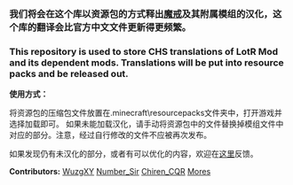 ### 我们将会在这个库以资源包的方式释出[魔戒](https://www.mcbbs.net/thread-1084629-1-1.html)及其附属模组的汉化，这个库的翻译会比官方中文文件更新得更频繁。

### This repository is used to store CHS translations of LotR Mod and its dependent mods. Translations will be put into resource packs and be released out.

**使用方式：**

将资源包的压缩包文件放置在.minecraft\resourcepacks文件夹中，打开游戏并选择加载即可。
如果未能加载汉化，请手动将资源包中的文件替换掉模组文件中对应的部分。注意，经过自行修改的文件不应被再次发布。

如果发现仍有未汉化的部分，或者有可以优化的内容，欢迎在[这里](https://github.com/LWHK/LotR-Related-Translations/issues)反馈。

**Contributors:**
[WuzgXY](https://github.com/WuzgXY-GitHub)
[Number_Sir](https://www.mcbbs.net/home.php?mod=space&uid=340195)
[Chiren_CQR](https://github.com/ChirenCQR)
[Mores](https://www.mcmod.cn/center/90893)
